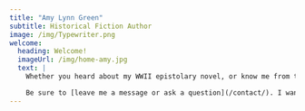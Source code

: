 ```yaml
---
title: "Amy Lynn Green"
subtitle: Historical Fiction Author
image: /img/Typewriter.png
welcome:
  heading: Welcome!
  imageUrl: /img/home-amy.jpg
  text: |
    Whether you heard about my WWII epistolary novel, or know me from the writing world and are interested in what I’m up to, or just want to follow my publication journey, I’m glad you stopped by.

    Be sure to [leave me a message or ask a question](/contact/). I want this to have a community feel. After all, we readers have to stick together!
---
```


